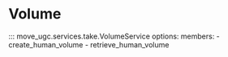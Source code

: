 # Volume

::: move_ugc.services.take.VolumeService
    options:
        members:
            - create_human_volume
            - retrieve_human_volume